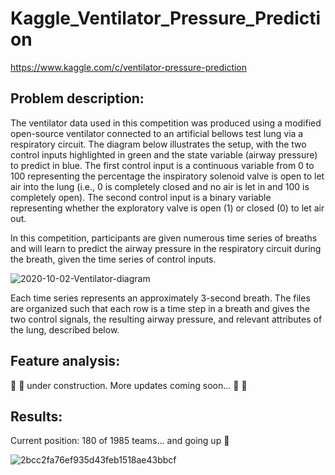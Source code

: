 # Kaggle_Ventilator_Pressure_Prediction
https://www.kaggle.com/c/ventilator-pressure-prediction

## Problem description:

The ventilator data used in this competition was produced using a modified open-source ventilator connected to an artificial bellows test lung via a respiratory circuit. The diagram below illustrates the setup, with the two control inputs highlighted in green and the state variable (airway pressure) to predict in blue. The first control input is a continuous variable from 0 to 100 representing the percentage the inspiratory solenoid valve is open to let air into the lung (i.e., 0 is completely closed and no air is let in and 100 is completely open). The second control input is a binary variable representing whether the exploratory valve is open (1) or closed (0) to let air out.

In this competition, participants are given numerous time series of breaths and will learn to predict the airway pressure in the respiratory circuit during the breath, given the time series of control inputs.

![2020-10-02-Ventilator-diagram](https://user-images.githubusercontent.com/38012479/137607699-28b34110-c563-40c4-be3c-c95805fe1d0f.jpg)

Each time series represents an approximately 3-second breath. The files are organized such that each row is a time step in a breath and gives the two control signals, the resulting airway pressure, and relevant attributes of the lung, described below.


## Feature analysis:

:construction_worker: :construction: under construction. More updates coming soon... :construction: :construction_worker:

## Results:
Current position: 180 of 1985 teams... and going up :rocket:

![2bcc2fa76ef935d43feb1518ae43bbcf](https://user-images.githubusercontent.com/38012479/137607263-ca5cd3bb-afe5-4355-a7f6-7368aac890bc.png)
